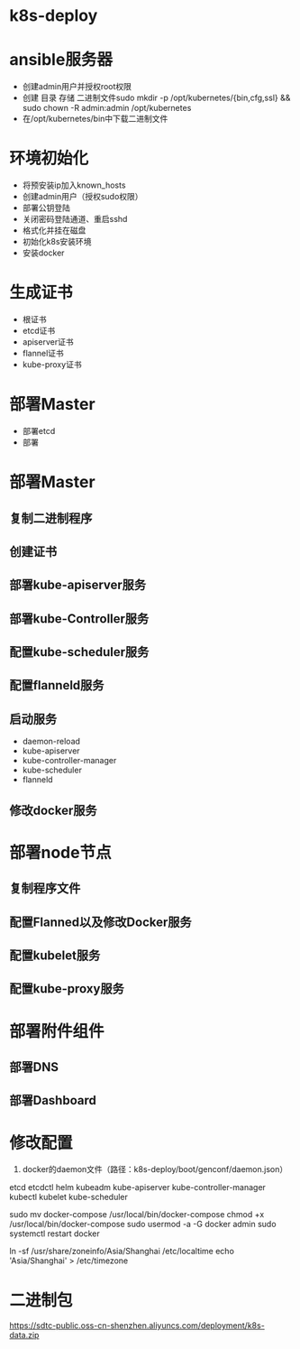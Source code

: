 # k8s-deploy
# ansible服务器
  - 创建admin用户并授权root权限
  - 创建 目录 存储 二进制文件sudo mkdir -p /opt/kubernetes/{bin,cfg,ssl} && sudo chown -R admin:admin /opt/kubernetes
  - 在/opt/kubernetes/bin中下载二进制文件
# 环境初始化
  - 将预安装ip加入known_hosts
  - 创建admin用户（授权sudo权限）
  - 部署公钥登陆
  - 关闭密码登陆通道、重启sshd
  - 格式化并挂在磁盘
  - 初始化k8s安装环境
  - 安装docker
# 生成证书
  - 根证书
  - etcd证书
  - apiserver证书
  - flannel证书
  - kube-proxy证书

# 部署Master
  - 部署etcd
  - 部署


# 部署Master
  ## 复制二进制程序
  ## 创建证书
  ## 部署kube-apiserver服务
  ## 部署kube-Controller服务
  ## 配置kube-scheduler服务
  ## 配置flanneld服务
  ## 启动服务
  - daemon-reload 
  - kube-apiserver
  - kube-controller-manager 
  - kube-scheduler 
  - flanneld
  ## 修改docker服务

# 部署node节点
  ## 复制程序文件
  ## 配置Flanned以及修改Docker服务
  ## 配置kubelet服务
  ## 配置kube-proxy服务

# 部署附件组件
  ## 部署DNS
  ## 部署Dashboard



# 修改配置
  1. docker的daemon文件（路径：k8s-deploy/boot/genconf/daemon.json）


etcd
etcdctl
helm
kubeadm
kube-apiserver
kube-controller-manager
kubectl
kubelet
kube-scheduler

sudo mv docker-compose /usr/local/bin/docker-compose
chmod +x /usr/local/bin/docker-compose
sudo usermod -a -G docker admin
sudo systemctl restart docker

ln -sf /usr/share/zoneinfo/Asia/Shanghai /etc/localtime
echo 'Asia/Shanghai' > /etc/timezone

# 二进制包
https://sdtc-public.oss-cn-shenzhen.aliyuncs.com/deployment/k8s-data.zip